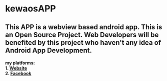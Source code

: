 # kewaosAPP
<h2><b>This APP is a webview based android app. This is an Open Source Project. Web Developers will be benefited by this project who haven't any idea of Android App Development.</b></h2>

<h4>
my platforms: <br>
  1. <a href="https://mdalamin.xyz" target="_blank">Website</a> <br>
  2. <a href="https://facebook.com" target="_blank">Facebook</a>  
</h4>
